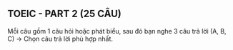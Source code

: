 ## TOEIC - PART 2 (25 CÂU)

Mỗi câu gồm 1 câu hỏi hoặc phát biểu, sau đó bạn nghe 3 câu trả lời (A, B, C) → Chọn câu trả lời phù hợp nhất.

